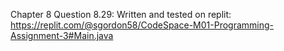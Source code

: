 Chapter 8 Question 8.29: Written and tested on replit: https://replit.com/@sgordon58/CodeSpace-M01-Programming-Assignment-3#Main.java 

